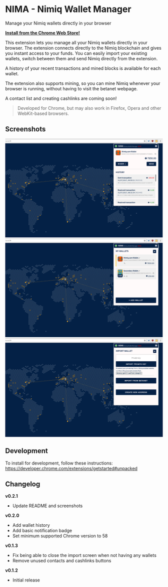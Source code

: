 # NIMA - Nimiq Wallet Manager
Manage your Nimiq wallets directly in your browser

**[Install from the Chrome Web Store!](https://chrome.google.com/webstore/detail/nima-nimiq-wallet-manager/jfijpdoopiaiahclhnfoibiohfnjpcfo)**

This extension lets you manage all your Nimiq wallets directly in your browser. The extension connects directly to the Nimiq blockchain and gives you instant access to your funds. You can easily import your existing wallets, switch between them and send Nimiq directly from the extension.

A history of your recent transactions and mined blocks is available for each wallet.

The extension also supports mining, so you can mine Nimiq whenever your browser is running, without having to visit the betanet webpage.

A contact list and creating cashlinks are coming soon!

> Developed for Chrome, but may also work in Firefox, Opera and other WebKit-based browsers.

## Screenshots
![Main screen](assets/screenshots/screenshot2.png?raw=true)
![Wallet list](assets/screenshots/screenshot3.png?raw=true)
![Import wallet](assets/screenshots/screenshot4.png?raw=true)

## Development
To install for development, follow these instructions: https://developer.chrome.com/extensions/getstarted#unpacked

## Changelog
**v0.2.1**
- Update README and screenshots

**v0.2.0**
- Add wallet history
- Add basic notification badge
- Set minimum supported Chrome version to 58

**v0.1.3**
- Fix being able to close the import screen when not having any wallets
- Remove unused contacts and cashlinks buttons

**v0.1.2**
- Initial release
